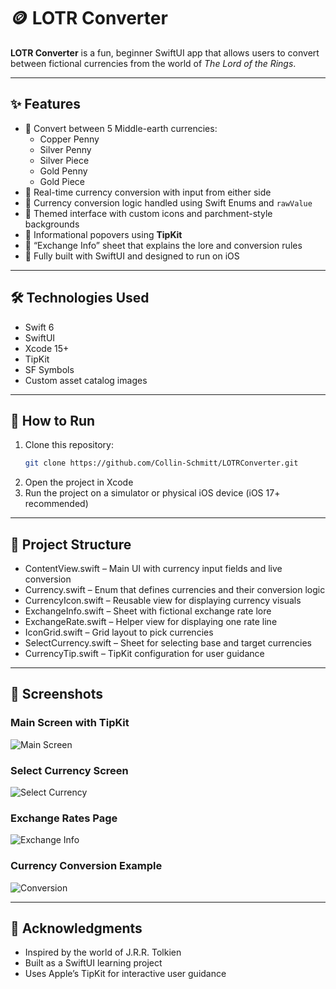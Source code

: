 # 🪙 LOTR Converter

**LOTR Converter** is a fun, beginner SwiftUI app that allows users to convert between fictional currencies from the world of *The Lord of the Rings*.

---

## ✨ Features

- 🧮 Convert between 5 Middle-earth currencies:
  - Copper Penny
  - Silver Penny
  - Silver Piece
  - Gold Penny
  - Gold Piece
- 🔄 Real-time currency conversion with input from either side
- 🧠 Currency conversion logic handled using Swift Enums and `rawValue`
- 🎨 Themed interface with custom icons and parchment-style backgrounds
- 💬 Informational popovers using **TipKit**
- 📜 “Exchange Info” sheet that explains the lore and conversion rules
- 📱 Fully built with SwiftUI and designed to run on iOS

---

## 🛠️ Technologies Used

- Swift 6
- SwiftUI
- Xcode 15+
- TipKit
- SF Symbols
- Custom asset catalog images

---

## 🧭 How to Run

1. Clone this repository:
   ```bash
   git clone https://github.com/Collin-Schmitt/LOTRConverter.git
2. Open the project in Xcode
3. Run the project on a simulator or physical iOS device (iOS 17+ recommended)

---

## 📁 Project Structure
- ContentView.swift – Main UI with currency input fields and live conversion
- Currency.swift – Enum that defines currencies and their conversion logic
- CurrencyIcon.swift – Reusable view for displaying currency visuals
- ExchangeInfo.swift – Sheet with fictional exchange rate lore
- ExchangeRate.swift – Helper view for displaying one rate line
- IconGrid.swift – Grid layout to pick currencies
- SelectCurrency.swift – Sheet for selecting base and target currencies
- CurrencyTip.swift – TipKit configuration for user guidance

---

## 📸 Screenshots

### Main Screen with TipKit
![Main Screen](Screenshots/main_screen_tipkit.png)

### Select Currency Screen
![Select Currency](Screenshots/select_currency.png)

### Exchange Rates Page
![Exchange Info](Screenshots/exchange_rates.png)

### Currency Conversion Example
![Conversion](Screenshots/currency_conversion.png)

---

## 🙌 Acknowledgments
- Inspired by the world of J.R.R. Tolkien
- Built as a SwiftUI learning project
- Uses Apple’s TipKit for interactive user guidance
